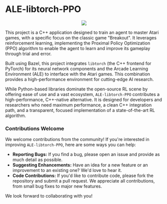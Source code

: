 # ALE-libtorch-PPO

<p align="center"><img src="https://github.com/user-attachments/assets/f8b027b6-2294-4142-8fad-549f830d48a3"></p>

This project is a C++ application designed to train an agent to master Atari games, with a specific focus on the classic game "Breakout". It leverages reinforcement learning, implementing the Proximal Policy Optimization (PPO) algorithm to enable the agent to learn and improve its gameplay through trial and error.

Built using Bazel, this project integrates `libtorch` (the C++ frontend for PyTorch) for its neural network components and the Arcade Learning Environment (ALE) to interface with the Atari games. This combination provides a high-performance environment for cutting-edge AI research.

While Python-based libraries dominate the open-source RL scene by offering ease of use and a vast ecosystem, `ALE-libtorch-PPO` contributes a high-performance, C++-native alternative. It is designed for developers and researchers who need maximum performance, a clean C++ integration path, and a transparent, focused implementation of a state-of-the-art RL algorithm.

### Contributions Welcome

We welcome contributions from the community! If you're interested in improving `ALE-libtorch-PPO`, here are some ways you can help:

*   **Reporting Bugs:** If you find a bug, please open an issue and provide as much detail as possible.
*   **Suggesting Enhancements:** Have an idea for a new feature or an improvement to an existing one? We'd love to hear it.
*   **Code Contributions:** If you'd like to contribute code, please fork the repository and submit a pull request. We appreciate all contributions, from small bug fixes to major new features.

We look forward to collaborating with you!

